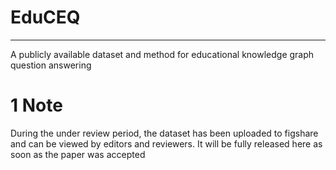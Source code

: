 # EduCEQ
****
A publicly available dataset and method for educational knowledge graph question answering

# 1 Note 
During the under review period, the dataset has been uploaded to figshare and can be viewed by editors and reviewers. It
will be fully released here as soon as the paper was accepted
